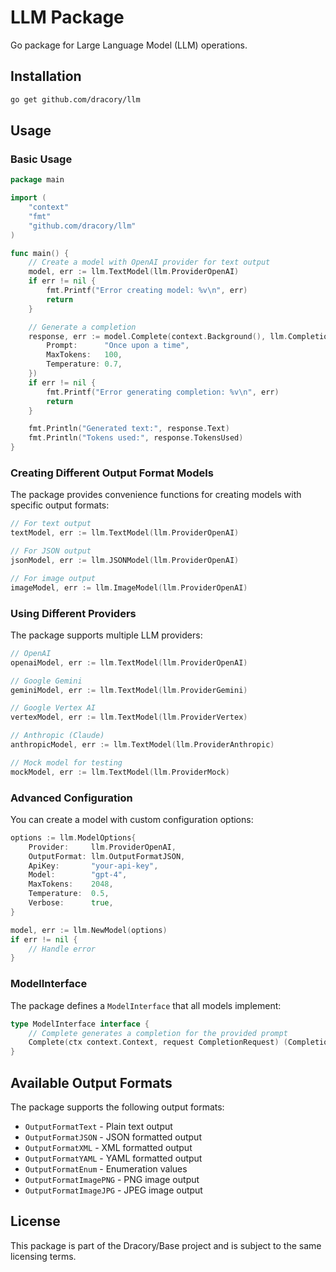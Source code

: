 # LLM Package

Go package for Large Language Model (LLM) operations.

## Installation

```bash
go get github.com/dracory/llm
```

## Usage

### Basic Usage

```go
package main

import (
	"context"
	"fmt"
	"github.com/dracory/llm"
)

func main() {
	// Create a model with OpenAI provider for text output
	model, err := llm.TextModel(llm.ProviderOpenAI)
	if err != nil {
		fmt.Printf("Error creating model: %v\n", err)
		return
	}

	// Generate a completion
	response, err := model.Complete(context.Background(), llm.CompletionRequest{
		Prompt:      "Once upon a time",
		MaxTokens:   100,
		Temperature: 0.7,
	})
	if err != nil {
		fmt.Printf("Error generating completion: %v\n", err)
		return
	}

	fmt.Println("Generated text:", response.Text)
	fmt.Println("Tokens used:", response.TokensUsed)
}
```

### Creating Different Output Format Models

The package provides convenience functions for creating models with specific output formats:

```go
// For text output
textModel, err := llm.TextModel(llm.ProviderOpenAI)

// For JSON output
jsonModel, err := llm.JSONModel(llm.ProviderOpenAI)

// For image output
imageModel, err := llm.ImageModel(llm.ProviderOpenAI)
```

### Using Different Providers

The package supports multiple LLM providers:

```go
// OpenAI
openaiModel, err := llm.TextModel(llm.ProviderOpenAI)

// Google Gemini
geminiModel, err := llm.TextModel(llm.ProviderGemini)

// Google Vertex AI
vertexModel, err := llm.TextModel(llm.ProviderVertex)

// Anthropic (Claude)
anthropicModel, err := llm.TextModel(llm.ProviderAnthropic)

// Mock model for testing
mockModel, err := llm.TextModel(llm.ProviderMock)
```

### Advanced Configuration

You can create a model with custom configuration options:

```go
options := llm.ModelOptions{
	Provider:     llm.ProviderOpenAI,
	OutputFormat: llm.OutputFormatJSON,
	ApiKey:       "your-api-key",
	Model:        "gpt-4",
	MaxTokens:    2048,
	Temperature:  0.5,
	Verbose:      true,
}

model, err := llm.NewModel(options)
if err != nil {
	// Handle error
}
```

### ModelInterface

The package defines a `ModelInterface` that all models implement:

```go
type ModelInterface interface {
	// Complete generates a completion for the provided prompt
	Complete(ctx context.Context, request CompletionRequest) (CompletionResponse, error)
}
```

## Available Output Formats

The package supports the following output formats:

- `OutputFormatText` - Plain text output
- `OutputFormatJSON` - JSON formatted output
- `OutputFormatXML` - XML formatted output
- `OutputFormatYAML` - YAML formatted output
- `OutputFormatEnum` - Enumeration values
- `OutputFormatImagePNG` - PNG image output
- `OutputFormatImageJPG` - JPEG image output

## License

This package is part of the Dracory/Base project and is subject to the same licensing terms.
